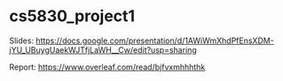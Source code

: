 # cs5830_project1

Slides: https://docs.google.com/presentation/d/1AWiWmXhdPfEnsXDM-jYU_UBuygUaekWJTfjLaWH__Cw/edit?usp=sharing


Report: https://www.overleaf.com/read/bjfvxmhhhthk
